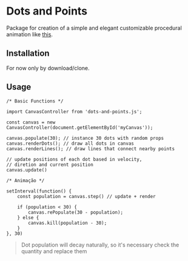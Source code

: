 # Dots and Points

Package for creation of a simple and elegant customizable procedural animation like [this](https://luciocarvalhodev.github.io/dots/).

## Installation

For now only by download/clone.

## Usage

```
/* Basic Functions */

import CanvasController from 'dots-and-points.js';

const canvas = new CanvasController(document.getElementById('myCanvas'));

canvas.populate(30); // instance 30 dots with random props
canvas.renderDots(); // draw all dots in canvas
canvas.renderLines(); // draw lines that connect nearby points

// update positions of each dot based in velocity,
// diretion and current position
canvas.update()

/* Animação */

setInterval(function() {
    const population = canvas.step() // update + render

    if (population < 30) {
        canvas.rePopulate(30 - population);
    } else {
        canvas.kill(population - 30);
    }
}, 30)
```

> Dot population will decay naturally, so it's necessary check the quantity and replace them
